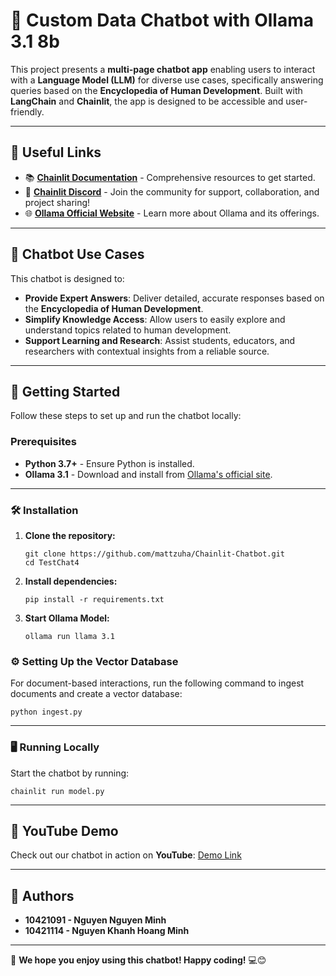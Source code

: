 
# 🤖 **Custom Data Chatbot with Ollama 3.1 8b**  

This project presents a **multi-page chatbot app** enabling users to interact with a **Language Model (LLM)** for diverse use cases, specifically answering queries based on the **Encyclopedia of Human Development**. Built with **LangChain** and **Chainlit**, the app is designed to be accessible and user-friendly.  

---

## 🔗 **Useful Links**  
- 📚 **[Chainlit Documentation](https://docs.chainlit.io)** - Comprehensive resources to get started.  
- 💬 **[Chainlit Discord](https://discord.gg/k73SQ3FyUh)** - Join the community for support, collaboration, and project sharing!  
- 🌐 **[Ollama Official Website](https://ollama.ai)** - Learn more about Ollama and its offerings.  

---

## 💬 **Chatbot Use Cases**  
This chatbot is designed to:  
- **Provide Expert Answers**: Deliver detailed, accurate responses based on the **Encyclopedia of Human Development**.  
- **Simplify Knowledge Access**: Allow users to easily explore and understand topics related to human development.  
- **Support Learning and Research**: Assist students, educators, and researchers with contextual insights from a reliable source.  

---

## 🚀 **Getting Started**  
Follow these steps to set up and run the chatbot locally:  

### **Prerequisites**  
- **Python 3.7+** - Ensure Python is installed.  
- **Ollama 3.1** - Download and install from [Ollama's official site](https://www.ollama.ai).  

---

### 🛠️ **Installation**  

1. **Clone the repository:**  
   ```shell  
   git clone https://github.com/mattzuha/Chainlit-Chatbot.git  
   cd TestChat4  
   ```  

2. **Install dependencies:**  
   ```shell  
   pip install -r requirements.txt  
   ```  

3. **Start Ollama Model:**  
   ```shell  
   ollama run llama 3.1  
   ```  

### ⚙️ **Setting Up the Vector Database**  
For document-based interactions, run the following command to ingest documents and create a vector database:  
```shell  
python ingest.py  
```  

---

### 🖥️ **Running Locally**  
Start the chatbot by running:  
```shell  
chainlit run model.py  
```  

---

## 🎥 **YouTube Demo**  
Check out our chatbot in action on **YouTube**: [Demo Link](https://www.youtube.com/watch?v=z0TeFWldKLk)  

---

## 👤 **Authors**  
- **10421091 - Nguyen Nguyen Minh**  
- **10421114 - Nguyen Khanh Hoang Minh**  

---  

🎉 **We hope you enjoy using this chatbot! Happy coding!** 💻😊  
